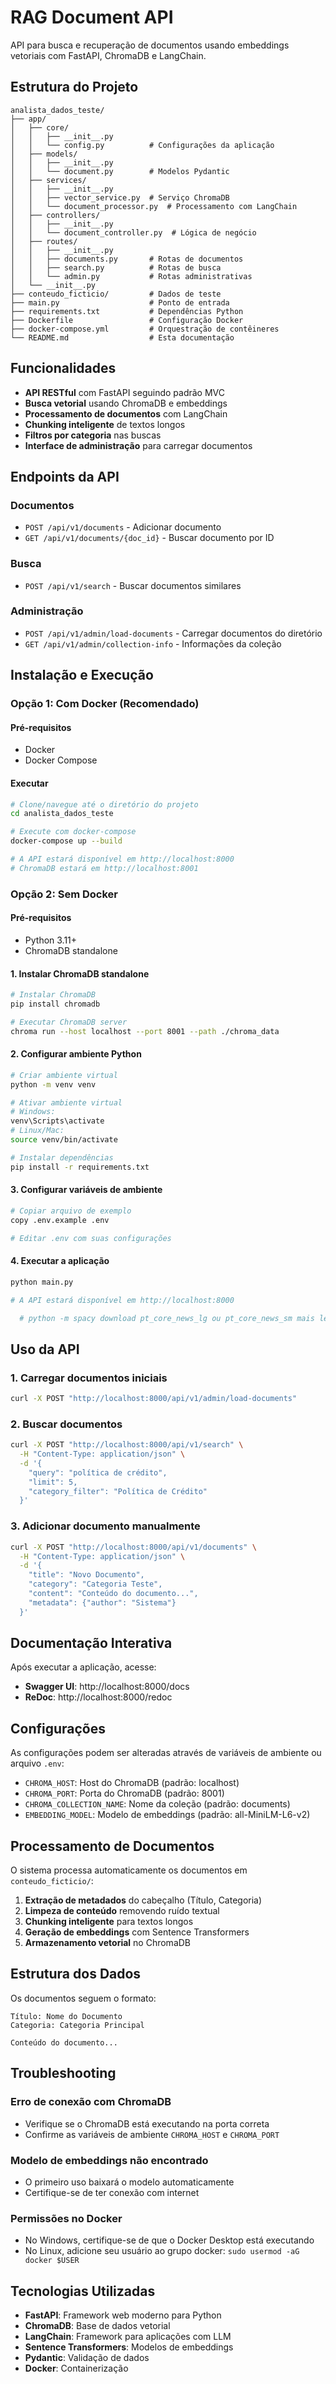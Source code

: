# RAG Document API

API para busca e recuperação de documentos usando embeddings vetoriais com FastAPI, ChromaDB e LangChain.

## Estrutura do Projeto

```
analista_dados_teste/
├── app/
│   ├── core/
│   │   ├── __init__.py
│   │   └── config.py          # Configurações da aplicação
│   ├── models/
│   │   ├── __init__.py
│   │   └── document.py        # Modelos Pydantic
│   ├── services/
│   │   ├── __init__.py
│   │   ├── vector_service.py  # Serviço ChromaDB
│   │   └── document_processor.py  # Processamento com LangChain
│   ├── controllers/
│   │   ├── __init__.py
│   │   └── document_controller.py  # Lógica de negócio
│   ├── routes/
│   │   ├── __init__.py
│   │   ├── documents.py       # Rotas de documentos
│   │   ├── search.py          # Rotas de busca
│   │   └── admin.py           # Rotas administrativas
│   └── __init__.py
├── conteudo_ficticio/         # Dados de teste
├── main.py                    # Ponto de entrada
├── requirements.txt           # Dependências Python
├── Dockerfile                 # Configuração Docker
├── docker-compose.yml         # Orquestração de contêineres
└── README.md                  # Esta documentação
```

## Funcionalidades

- **API RESTful** com FastAPI seguindo padrão MVC
- **Busca vetorial** usando ChromaDB e embeddings
- **Processamento de documentos** com LangChain
- **Chunking inteligente** de textos longos
- **Filtros por categoria** nas buscas
- **Interface de administração** para carregar documentos

## Endpoints da API

### Documentos
- `POST /api/v1/documents` - Adicionar documento
- `GET /api/v1/documents/{doc_id}` - Buscar documento por ID

### Busca
- `POST /api/v1/search` - Buscar documentos similares

### Administração
- `POST /api/v1/admin/load-documents` - Carregar documentos do diretório
- `GET /api/v1/admin/collection-info` - Informações da coleção

## Instalação e Execução

### Opção 1: Com Docker (Recomendado)

#### Pré-requisitos
- Docker
- Docker Compose

#### Executar
```bash
# Clone/navegue até o diretório do projeto
cd analista_dados_teste

# Execute com docker-compose
docker-compose up --build

# A API estará disponível em http://localhost:8000
# ChromaDB estará em http://localhost:8001
```

### Opção 2: Sem Docker

#### Pré-requisitos
- Python 3.11+
- ChromaDB standalone

#### 1. Instalar ChromaDB standalone
```bash
# Instalar ChromaDB
pip install chromadb

# Executar ChromaDB server
chroma run --host localhost --port 8001 --path ./chroma_data
```

#### 2. Configurar ambiente Python
```bash
# Criar ambiente virtual
python -m venv venv

# Ativar ambiente virtual
# Windows:
venv\Scripts\activate
# Linux/Mac:
source venv/bin/activate

# Instalar dependências
pip install -r requirements.txt
```

#### 3. Configurar variáveis de ambiente
```bash
# Copiar arquivo de exemplo
copy .env.example .env

# Editar .env com suas configurações
```

#### 4. Executar a aplicação
```bash
python main.py

# A API estará disponível em http://localhost:8000
```
```bash
  # python -m spacy download pt_core_news_lg ou pt_core_news_sm mais leve 
```
## Uso da API

### 1. Carregar documentos iniciais
```bash
curl -X POST "http://localhost:8000/api/v1/admin/load-documents"
```




### 2. Buscar documentos
```bash
curl -X POST "http://localhost:8000/api/v1/search" \
  -H "Content-Type: application/json" \
  -d '{
    "query": "política de crédito",
    "limit": 5,
    "category_filter": "Política de Crédito"
  }'
```

### 3. Adicionar documento manualmente
```bash
curl -X POST "http://localhost:8000/api/v1/documents" \
  -H "Content-Type: application/json" \
  -d '{
    "title": "Novo Documento",
    "category": "Categoria Teste",
    "content": "Conteúdo do documento...",
    "metadata": {"author": "Sistema"}
  }'
```

## Documentação Interativa

Após executar a aplicação, acesse:
- **Swagger UI**: http://localhost:8000/docs
- **ReDoc**: http://localhost:8000/redoc

## Configurações

As configurações podem ser alteradas através de variáveis de ambiente ou arquivo `.env`:

- `CHROMA_HOST`: Host do ChromaDB (padrão: localhost)
- `CHROMA_PORT`: Porta do ChromaDB (padrão: 8001)
- `CHROMA_COLLECTION_NAME`: Nome da coleção (padrão: documents)
- `EMBEDDING_MODEL`: Modelo de embeddings (padrão: all-MiniLM-L6-v2)

## Processamento de Documentos

O sistema processa automaticamente os documentos em `conteudo_ficticio/`:

1. **Extração de metadados** do cabeçalho (Título, Categoria)
2. **Limpeza de conteúdo** removendo ruído textual
3. **Chunking inteligente** para textos longos
4. **Geração de embeddings** com Sentence Transformers
5. **Armazenamento vetorial** no ChromaDB

## Estrutura dos Dados

Os documentos seguem o formato:
```
Título: Nome do Documento
Categoria: Categoria Principal

Conteúdo do documento...
```

## Troubleshooting

### Erro de conexão com ChromaDB
- Verifique se o ChromaDB está executando na porta correta
- Confirme as variáveis de ambiente `CHROMA_HOST` e `CHROMA_PORT`

### Modelo de embeddings não encontrado
- O primeiro uso baixará o modelo automaticamente
- Certifique-se de ter conexão com internet

### Permissões no Docker
- No Windows, certifique-se de que o Docker Desktop está executando
- No Linux, adicione seu usuário ao grupo docker: `sudo usermod -aG docker $USER`

## Tecnologias Utilizadas

- **FastAPI**: Framework web moderno para Python
- **ChromaDB**: Base de dados vetorial
- **LangChain**: Framework para aplicações com LLM
- **Sentence Transformers**: Modelos de embeddings
- **Pydantic**: Validação de dados
- **Docker**: Containerização